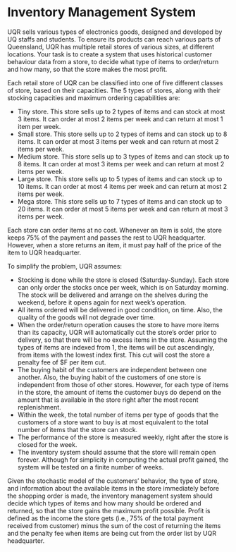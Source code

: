 # Inventory Management System
UQR sells various types of electronics goods, designed and developed by UQ staffs and students. To ensure its products can reach various parts of Queensland, UQR has multiple retail stores of various sizes, at different locations. Your task is to create a system that uses historical customer behaviour data from a store, to decide what type of items to order/return and how many, so that the store makes the most profit.

Each retail store of UQR can be classified into one of five different classes of store, based on their capacities. The 5 types of stores, along with their stocking capacities and maximum ordering capabilities are:
* Tiny store. This store sells up to 2 types of items and can stock at most 3 items.
It can order at most 2 items per week and can return at most 1 item per week.
* Small store. This store sells up to 2 types of items and can stock up to 8 items. It can order at most 3 items per week and can return at most 2 items per week.
* Medium store. This store sells up to 3 types of items and can stock up to 8 items. It can order at most 3 items per week and can return at most 2 items per week.
* Large store. This store sells up to 5 types of items and can stock up to 10 items. It can order at most 4 items per week and can return at most 2 items per week.
* Mega store. This store sells up to 7 types of items and can stock up to 20 items. It can order at most 5 items per week and can return at most 3 items per week.

Each store can order items at no cost. Whenever an item is sold, the store keeps 75% of the payment and passes the rest to UQR headquarter. However, when a store returns an item, it must pay half of the price of the item to UQR headquarter.

To simplify the problem, UQR assumes:
* Stocking is done while the store is closed (Saturday-Sunday). Each store can only order the stocks once per week, which is on Saturday morning. The stock will be delivered and arrange on the shelves during the weekend, before it opens again for next week’s operation.
* All items ordered will be delivered in good condition, on time. Also, the quality of the goods will not degrade over time.
* When the order/return operation causes the store to have more items than its capacity, UQR will automatically cut the store’s order prior to delivery, so that there will be no excess items in the store. Assuming the types of items are indexed from 1, the items will be cut ascendingly, from items with the lowest index first. This cut will cost the store a penalty fee of $F per item cut.
* The buying habit of the customers are independent between one another. Also, the buying habit of the customers of one store is independent from those of other stores. However, for each type of items in the store, the amount of items the customer buys do depend on the amount that is available in the store right after the most recent replenishment.
* Within the week, the total number of items per type of goods that the customers of a store want to buy is at most equivalent to the total number of items that the store can stock.
* The performance of the store is measured weekly, right after the store is closed for the week.
* The inventory system should assume that the store will remain open forever. Although for simplicity in computing the actual profit gained, the system will be tested on a finite number of weeks.

Given the stochastic model of the customers’ behavior, the type of store, and information about the available items in the store immediately before the shopping order is made, the inventory management system should decide which types of items and how many should be ordered and returned, so that the store gains the maximum profit possible. Profit is defined as the income the store gets (i.e., 75% of the total payment received from customer) minus the sum of the cost of returning the items and the penalty fee when items are being cut from the order list by UQR headquarter.
